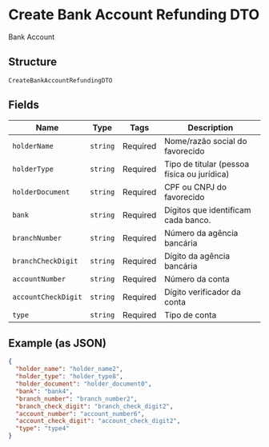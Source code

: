 
# Create Bank Account Refunding DTO

Bank Account

## Structure

`CreateBankAccountRefundingDTO`

## Fields

| Name | Type | Tags | Description |
|  --- | --- | --- | --- |
| `holderName` | `string` | Required | Nome/razão social do favorecido |
| `holderType` | `string` | Required | Tipo de titular (pessoa física ou jurídica) |
| `holderDocument` | `string` | Required | CPF ou CNPJ do favorecido |
| `bank` | `string` | Required | Dígitos que identificam cada banco. |
| `branchNumber` | `string` | Required | Número da agência bancária |
| `branchCheckDigit` | `string` | Required | Dígito da agência bancária |
| `accountNumber` | `string` | Required | Número da conta |
| `accountCheckDigit` | `string` | Required | Dígito verificador da conta |
| `type` | `string` | Required | Tipo de conta |

## Example (as JSON)

```json
{
  "holder_name": "holder_name2",
  "holder_type": "holder_type8",
  "holder_document": "holder_document0",
  "bank": "bank4",
  "branch_number": "branch_number2",
  "branch_check_digit": "branch_check_digit2",
  "account_number": "account_number6",
  "account_check_digit": "account_check_digit2",
  "type": "type4"
}
```

